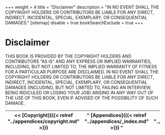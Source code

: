 +++
weight = 4
title = "Disclaimer"
description = "IN NO EVENT SHALL THE COPYRIGHT HOLDERS OR CONTRIBUTORS BE LIABLE FOR ANY DIRECT, INDIRECT, INCIDENTAL, SPECIAL, EXEMPLARY, OR CONSEQUENTIAL DAMAGES."
[sitemap]
  disable = true
bookSearchExclude = true
+++

# Disclaimer

THIS BOOK IS PROVIDED BY THE COPYRIGHT HOLDERS AND CONTRIBUTORS “AS IS” AND ANY EXPRESS OR IMPLIED WARRANTIES, INCLUDING, BUT NOT LIMITED TO, THE IMPLIED WARRANTY OF FITNESS FOR A PARTICULAR PURPOSE ARE DISCLAIMED\. IN NO EVENT SHALL THE COPYRIGHT HOLDERS OR CONTRIBUTORS BE LIABLE FOR ANY DIRECT, INDIRECT, INCIDENTAL, SPECIAL, EXEMPLARY, OR CONSEQUENTIAL DAMAGES \(INCLUDING, BUT NOT LIMITED TO, FAILING AN INTERVIEW, BEING RIDICULED OR LOSING YOUR JOB\) ARISING IN ANY WAY OUT OF THE USE OF THIS BOOK, EVEN IF ADVISED OF THE POSSIBILITY OF SUCH DAMAGE\.

<nav>

| \<\< [Copyright]({{< relref "../appendices/copyright.md" >}}) | ^ [Appendices]({{< relref "../appendices/_index.md" >}}) ^ | [Evolutions]({{< relref "../appendices/evolutions/_index.md" >}}) \>\> |
| --- | --- | --- |

</nav>
